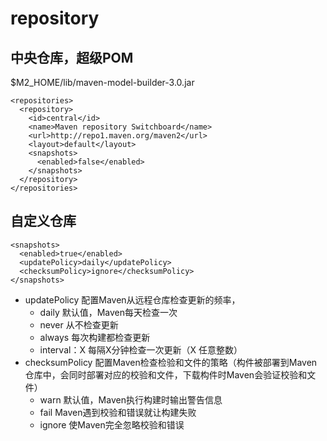 # repository
中央仓库，超级POM
---------
$M2_HOME/lib/maven-model-builder-3.0.jar
```
<repositories>
  <repository>
    <id>central</id>
    <name>Maven repository Switchboard</name>
    <url>http://repo1.maven.org/maven2</url>
    <layout>default</layout>
    <snapshots>
      <enabled>false</enabled>
    </snapshots>
  </repository>
</repositories>
```

自定义仓库
---------
```
<snapshots>
  <enabled>true</enabled>
  <updatePolicy>daily</updatePolicy>
  <checksumPolicy>ignore</checksumPolicy>
</snapshots>
```
* updatePolicy 配置Maven从远程仓库检查更新的频率，
    * daily 默认值，Maven每天检查一次
    * never 从不检查更新
    * always 每次构建都检查更新
    * interval：X 每隔X分钟检查一次更新（X 任意整数）
* checksumPolicy 配置Maven检查检验和文件的策略（构件被部署到Maven仓库中，会同时部署对应的校验和文件，下载构件时Maven会验证校验和文件）
    * warn  默认值，Maven执行构建时输出警告信息
    * fail  Maven遇到校验和错误就让构建失败
    * ignore 使Maven完全忽略校验和错误
